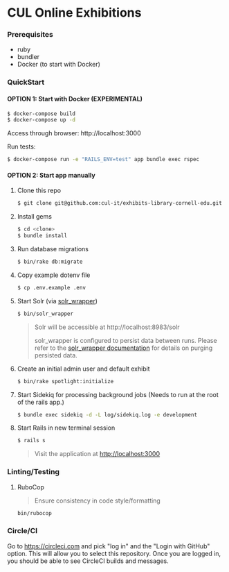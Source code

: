 # CUL Online Exhibitions

### Prerequisites

* ruby
* bundler
* Docker (to start with Docker)

### QuickStart

#### OPTION 1: Start with Docker (EXPERIMENTAL)

```sh
$ docker-compose build
$ docker-compose up -d
```

Access through browser: http://localhost:3000

Run tests:
```sh
$ docker-compose run -e "RAILS_ENV=test" app bundle exec rspec
```

#### OPTION 2: Start app manually

1. Clone this repo
   ```sh
   $ git clone git@github.com:cul-it/exhibits-library-cornell-edu.git
   ```

1. Install gems
   ```sh
   $ cd <clone>
   $ bundle install
   ```

1. Run database migrations
   ```sh
   $ bin/rake db:migrate
   ```

1. Copy example dotenv file
   ```sh
   $ cp .env.example .env
   ```

1. Start Solr (via [solr_wrapper](https://github.com/cbeer/solr_wrapper))
   ```sh
   $ bin/solr_wrapper
   ```
   > Solr will be accessible at http://localhost:8983/solr
   >
   > solr_wrapper is configured to persist data between runs. Please refer to the [solr_wrapper documentation](https://github.com/cbeer/solr_wrapper#cleaning-your-repository-from-the-command-line) for details on purging persisted data.

1. Create an initial admin user and default exhibit
   ```sh
   $ bin/rake spotlight:initialize
   ```

1. Start Sidekiq for processing background jobs (Needs to run at the root of the rails app.)
   ```sh
   $ bundle exec sidekiq -d -L log/sidekiq.log -e development
   ```

1. Start Rails in new terminal session
   ```sh
   $ rails s
   ```
   > Visit the application at  [http://localhost:3000](http://localhost:3000)

### Linting/Testing

1. RuboCop

   > Ensure consistency in code style/formatting

   ```sh
   bin/rubocop
   ```
### Circle/CI
Go to https://circleci.com and pick "log in" and the "Login with GitHub" option.  This will allow you to select this repository.  Once you are logged in, you should be able to see CircleCI builds and messages.   
     

